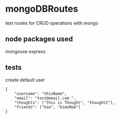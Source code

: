 # mongoDBRoutes
test routes for CRUD operations with mongo



## node packages used 
mongoose 
express


## tests
create default user 
```
{
    "username": "thisName",
    "email": "test@email.com ",
    "thoughts": ["this is Thought", "thought2"],
    "friends": ["kim", "kimsMom"]
}
```